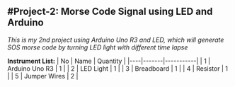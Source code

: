 #Project-2: Morse Code Signal using LED and Arduino
---
 _This is my 2nd project using Arduino Uno R3 and LED, which will generate SOS morse code by turning LED light with different time lapse_

**Instrument List:**
| No |  Name | Quantity |
|----|-------|-----------|
| 1  | Arduino Uno R3 |  1 |
| 2  | LED Light | 1  |
| 3  | Breadboard | 1 |
| 4  | Resistor | 1 | 
| 5  | Jumper Wires | 2 | 
 
